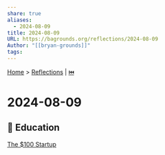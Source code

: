 ```yaml
---  
share: true  
aliases:  
  - 2024-08-09  
title: 2024-08-09  
URL: https://bagrounds.org/reflections/2024-08-09  
Author: "[[bryan-grounds]]"  
tags:   
---  
```

[Home](../index.md) > [Reflections](./index.md) | [⏮️](./2024-08-07.md)  
# 2024-08-09  
## 🧠 Education  
[The $100 Startup](../books/the-100-dollar-startup.md)  
